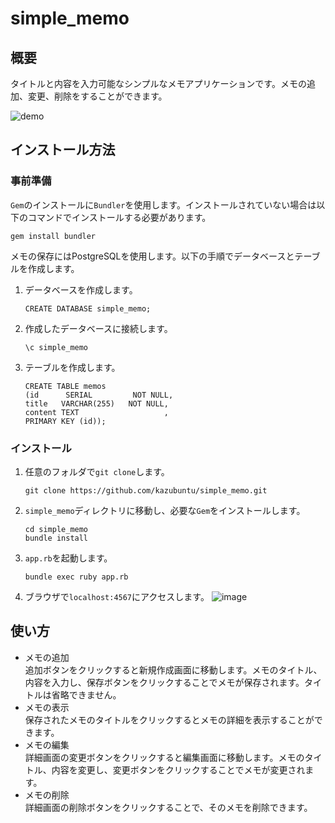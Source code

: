 # simple_memo

## 概要
タイトルと内容を入力可能なシンプルなメモアプリケーションです。メモの追加、変更、削除をすることができます。

![demo](https://user-images.githubusercontent.com/123526027/230894254-07683e19-e6b9-4458-8897-b7b5a17b78c0.gif)

## インストール方法
### 事前準備
`Gem`のインストールに`Bundler`を使用します。インストールされていない場合は以下のコマンドでインストールする必要があります。
```
gem install bundler
```

メモの保存にはPostgreSQLを使用します。以下の手順でデータベースとテーブルを作成します。
1. データベースを作成します。
    ```
    CREATE DATABASE simple_memo;
    ```
2. 作成したデータベースに接続します。
    ```
    \c simple_memo
    ```
3. テーブルを作成します。
    ```
    CREATE TABLE memos
    (id      SERIAL         NOT NULL,
    title   VARCHAR(255)   NOT NULL,
    content TEXT                   ,
    PRIMARY KEY (id));
    ```

### インストール
1. 任意のフォルダで`git clone`します。
    ```
    git clone https://github.com/kazubuntu/simple_memo.git
    ```
2. `simple_memo`ディレクトリに移動し、必要な`Gem`をインストールします。
    ```
    cd simple_memo
    bundle install
    ```
3. `app.rb`を起動します。
    ```
    bundle exec ruby app.rb
    ```
4. ブラウザで`localhost:4567`にアクセスします。
    ![image](https://user-images.githubusercontent.com/123526027/230909631-9e8a655d-93bb-4e3b-b2d8-21021c5ef125.png)

## 使い方
- メモの追加  
追加ボタンをクリックすると新規作成画面に移動します。メモのタイトル、内容を入力し、保存ボタンをクリックすることでメモが保存されます。タイトルは省略できません。
- メモの表示  
保存されたメモのタイトルをクリックするとメモの詳細を表示することができます。
- メモの編集  
詳細画面の変更ボタンをクリックすると編集画面に移動します。メモのタイトル、内容を変更し、変更ボタンをクリックすることでメモが変更されます。
- メモの削除  
詳細画面の削除ボタンをクリックすることで、そのメモを削除できます。
